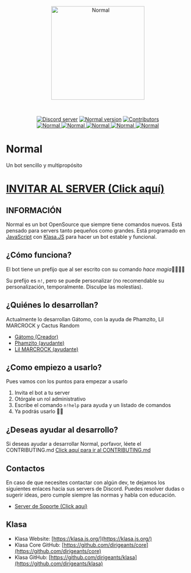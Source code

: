 <div align="center">
  <br />
  <p>
    <a href="https://discord.com/oauth2/authorize?client_id=698568850651873299&scope=bot&permissions=2146823423&internal_referrer=true"><img src="https://cdn.discordapp.com/attachments/707537070641381438/758290698138157086/unknown.png" width="256" height="256" alt="Normal" /></a>
  </p>
  
  <br />
  <p>
    <a href="https://discord.gg/ZpWE57t"><img src="https://img.shields.io/discord/685949311443271744?color=7289DA&label=DISCORD&logo=DISCORD&style=for-the-badge" alt="Discord server" /></a>
  <a href="https://github.com/normal-project/Normal/"><img src="https://img.shields.io/github/package-json/v/Gatomo-Bunkers/Normal?logo=Pinboard&style=for-the-badge" alt="Normal version" /></a>
  <a href="https://github.com/normal-project/Normal/graphs/contributors"><img src="https://img.shields.io/github/contributors/Gatomo-Bunkers/Normal.svg?logo=Github&style=for-the-badge" alt="Contributors" /></a>
<br/>
<a href="https://top.gg/bot/698568850651873299" >
  <img src="https://top.gg/api/widget/status/698568850651873299.svg" alt="Normal" />
</a>
<a href="https://top.gg/bot/698568850651873299" >
  <img src="https://top.gg/api/widget/servers/698568850651873299.svg" alt="Normal" />
</a>
<a href="https://top.gg/bot/698568850651873299" >
  <img src="https://top.gg/api/widget/upvotes/698568850651873299.svg" alt="Normal" />
</a>
<a href="https://top.gg/bot/698568850651873299" >
  <img src="https://top.gg/api/widget/lib/698568850651873299.svg" alt="Normal" />
</a>
<a href="https://top.gg/bot/698568850651873299" >
  <img src="https://top.gg/api/widget/owner/698568850651873299.svg" alt="Normal" />
</a>
  </p>
</div>

# Normal
 Un bot sencillo y multipropósito
 

# [INVITAR AL SERVER (Click aquí)](https://discord.com/oauth2/authorize?client_id=698568850651873299&scope=bot&permissions=2146823423&internal_referrer=true)


## INFORMACIÓN
Normal es un bot OpenSource que siempre tiene comandos nuevos. Está pensado para servers tanto pequeños como grandes.
Está programado en [JavaScript](https://www.javascript.com/) con [Klasa.JS](https://klasa.js.org/#/) para hacer un bot estable y funcional.


## ¿Cómo funciona?

El bot tiene un prefijo que al ser escrito con su comando *hace magia*🧙‍♂️🧙‍♀️

Su prefijo es `n!`, pero se puede personalizar (no recomendable su personalización, temporalmente. Disculpe las molestias). 


## ¿Quiénes lo desarrollan?

Actualmente lo desarrollan Gátomo, con la ayuda de Phamzito, Lil MARCROCK y Cactus Random

 - [Gátomo (Creador)](https://github.com/gatomo-oficial)
 - [Phamzito (ayudante)](https://github.com/phamzito)
 - [Lil MARCROCK (ayudante)](https://github.com/MARCROCK22)


## ¿Como empiezo a usarlo?

Pues vamos con los puntos para empezar a usarlo

1. Invita el bot a tu server
2. Otórgale un rol administrativo
3. Escribe el comando ``n!help`` para ayuda y un listado de comandos
4. Ya podrás usarlo 🎉🥳

## ¿Deseas ayudar al desarrollo?
Si deseas ayudar a desarrollar Normal, porfavor, léete el CONTRIBUTING.md
[Click aquí para ir al CONTRIBUTING.md](https://github.com/normal-project/Normal/blob/master/CONTRIBUTING.md)

## Contactos

En caso de que necesites contactar con algún dev, te dejamos los siguientes enlaces hacia sus servers de Discord. Puedes resolver dudas o sugerir ideas, pero cumple siempre las normas y habla con educación.

* [Server de Soporte (Click aquí)](https://discord.gg/ZpWE57t)


## Klasa
- Klasa Website: [https://klasa.js.org/](https://klasa.js.org/)   
- Klasa Core GitHub: [https://github.com/dirigeants/core](https://github.com/dirigeants/core)   
- Klasa GitHub: [https://github.com/dirigeants/klasa](https://github.com/dirigeants/klasa)
